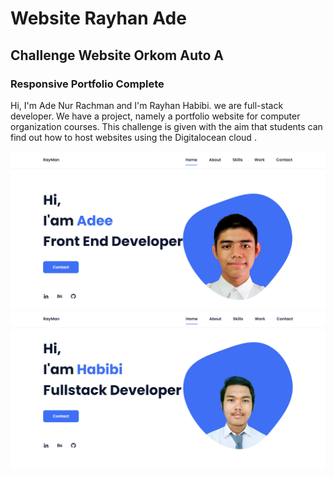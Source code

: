 # Website Rayhan Ade
## Challenge Website Orkom Auto A
### Responsive Portfolio Complete
Hi, I'm Ade Nur Rachman and I'm Rayhan Habibi. we are full-stack developer. We have a project, namely a portfolio website for computer organization courses. This challenge is given with the aim that students can find out how to host websites using the Digitalocean cloud .

![preview img](/preade.png)
![preview img](/prehabibi.png)

